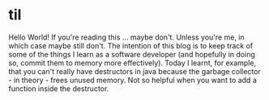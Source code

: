 # til

Hello World!
If you're reading this ... maybe don't.
Unless you're me, in which case maybe still don't.
The intention of this blog is to keep track of some of the things I learn as a software developer (and hopefully in doing so, commit them to memory more effectively).
Today I learnt, for example, that you can't really have destructors in java because the garbage collector - in theory - frees unused memory. Not so helpful when you want to add a function inside the destructor.
